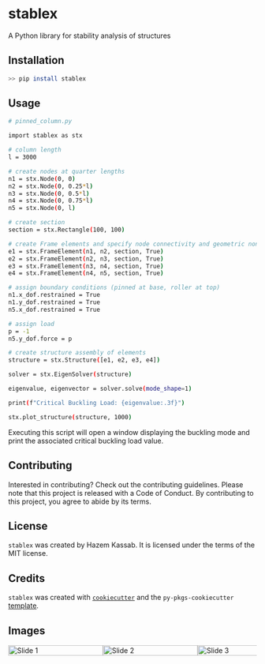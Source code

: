 # stablex

A Python library for stability analysis of structures

## Installation

```bash
>> pip install stablex
```

## Usage

```bash
# pinned_column.py

import stablex as stx

# column length
l = 3000

# create nodes at quarter lengths
n1 = stx.Node(0, 0)
n2 = stx.Node(0, 0.25*l)
n3 = stx.Node(0, 0.5*l)
n4 = stx.Node(0, 0.75*l)
n5 = stx.Node(0, l)

# create section
section = stx.Rectangle(100, 100)

# create Frame elements and specify node connectivity and geometric non-linearity
e1 = stx.FrameElement(n1, n2, section, True)
e2 = stx.FrameElement(n2, n3, section, True)
e3 = stx.FrameElement(n3, n4, section, True)
e4 = stx.FrameElement(n4, n5, section, True)

# assign boundary conditions (pinned at base, roller at top)
n1.x_dof.restrained = True
n1.y_dof.restrained = True
n5.x_dof.restrained = True

# assign load
p = -1
n5.y_dof.force = p

# create structure assembly of elements
structure = stx.Structure([e1, e2, e3, e4])

solver = stx.EigenSolver(structure)

eigenvalue, eigenvector = solver.solve(mode_shape=1)

print(f"Critical Buckling Load: {eigenvalue:.3f}")

stx.plot_structure(structure, 1000)

```
Executing this script will open a window displaying the buckling mode and print the associated critical buckling load value.

## Contributing

Interested in contributing? Check out the contributing guidelines. Please note that this project is released with a Code of Conduct. By contributing to this project, you agree to abide by its terms.

## License

`stablex` was created by Hazem Kassab. It is licensed under the terms of the MIT license.

## Credits

`stablex` was created with [`cookiecutter`](https://cookiecutter.readthedocs.io/en/latest/) and the `py-pkgs-cookiecutter` [template](https://github.com/py-pkgs/py-pkgs-cookiecutter).

## Images
<div style="display: flex; overflow: hidden; width: 100%; max-width: 600px;">
  <div style="display: flex; transition: transform 0.5s ease;">
    <!-- Slide 1 -->
    <div style="min-width: 100%; box-sizing: border-box;">
      <img src="https://github.com/Hazem-Kassab/stableX/blob/master/Examples/Images/Arch.PNG" alt="Slide 1" style="width: 100%; height: auto;">
    </div>
    <!-- Slide 2 -->
    <div style="min-width: 100%; box-sizing: border-box;">
      <img src="https://github.com/Hazem-Kassab/stableX/blob/master/Examples/Images/Fixed_Frame_with_springs.PNG" alt="Slide 2" style="width: 100%; height: auto;">
    </div>
    <!-- Slide 3 -->
    <div style="min-width: 100%; box-sizing: border-box;">
      <img src="https://github.com/Hazem-Kassab/stableX/blob/master/Examples/Images/Fixed_Frame_with_springs.PNG" alt="Slide 3" style="width: 100%; height: auto;">
    </div>
  </div>
</div>